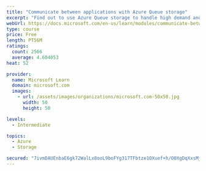 ```yaml
---
title: "Communicate between applications with Azure Queue storage"
excerpt: "Find out to use Azure Queue storage to handle high demand and improve resilience in your distributed applications."
webUrl: https://docs.microsoft.com/en-us/learn/modules/communicate-between-apps-with-azure-queue-storage/
type: course
price: Free
length: PT56M
ratings:
  count: 2566
  average: 4.604053
heat: 52

provider:
  name: Microsoft Learn
  domain: microsoft.com
  images:
    - url: /assets/images/organizations/microsoft.com-50x50.jpg
      width: 50
      height: 50

levels:
  - Intermediate

topics:
  - Azure
  - Storage

secured: "7ivmDAUEnbaE6gk72WalLx8ooL9boFYg317TFbtze1OXuef+h/O0XgDqXxsMjjcbk2cSqtOuZnzzmSmOb/r8/R7QyrJoWYAXXP4D4/2t0bbkt+LwzqhNsuvnZDwtPfkbWtfIum0NksvkOPwX3V4buTiwU8P+VbO8DAzgjWXX1+wa3usVtdL/LEgTAUxquCWXrVPwkgxSFzUr1Ynd0aCa5qYYeaYBeI6uJycYsgrCLbzz2vXH20OJWzJ89Mtiz9u/QlXwP+qitDcwPXvw29z9IM8xvzZFROJrE064BKW6RP7pvWCcZ8H7zkg5G/hKbBDh8L5FLzaNE3y6Sb09iMP+y+5E1eXPogDN21Ygg3K56o5GLZsJoyBr60gcUsRQZTA3W5SYZyx4k1lj9v4v9jj5Ds5MTCQvca9DscuHphuHBAk=;fY4kgMcwoDH5BKYeWKVD0Q=="
---
```


